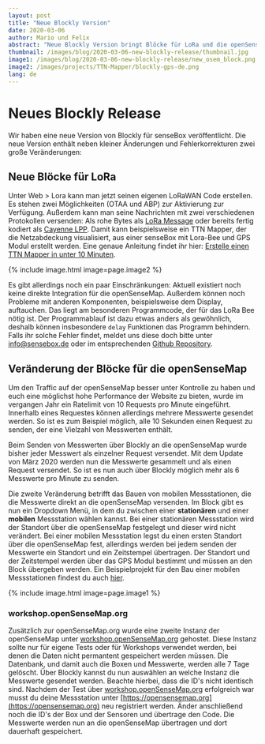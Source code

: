 ```yaml
---
layout: post
title: "Neue Blockly Version"
date: 2020-03-06
author: Mario und Felix
abstract: "Neue Blockly Version bringt Blöcke für LoRa und die openSenseMap"
thumbnail: /images/blog/2020-03-06-new-blockly-release/thumbnail.jpg
image1: /images/blog/2020-03-06-new-blockly-release/new_osem_block.png
image2: /images/projects/TTN-Mapper/blockly-gps-de.png
lang: de
---
```

Neues Blockly Release
============

Wir haben eine neue Version von Blockly für senseBox veröffentlicht. Die neue Version enthält neben kleiner Änderungen und Fehlerkorrekturen zwei große Veränderungen:

## Neue Blöcke für LoRa

Unter Web > Lora kann man jetzt seinen eigenen LoRaWAN Code erstellen. Es stehen zwei Möglichkeiten (OTAA und ABP) zur Aktivierung zur Verfügung. Außerdem kann man seine Nachrichten mit zwei verschiedenen Protokollen versenden: Als rohe Bytes als [LoRa Message](https://github.com/thesolarnomad/lora-serialization) oder bereits fertig kodiert als [Cayenne LPP](https://www.thethingsnetwork.org/docs/devices/arduino/api/cayennelpp.html). Damit kann beispielsweise ein TTN Mapper, der die Netzabdeckung visualisiert, aus einer senseBox mit Lora-Bee und GPS Modul erstellt werden. Eine genaue Anleitung findet ihr hier: [Erstelle einen TTN Mapper in unter 10 Minuten](/projects/de/2020-03-06-TTN-Mapper).

{% include image.html image=page.image2 %}

Es gibt allerdings noch ein paar Einschränkungen: Aktuell existiert noch keine direkte Integration für die openSenseMap. Außerdem können noch Probleme mit anderen Komponenten, beispielsweise dem Display, auftauchen. Das liegt am besonderen Programmcode, der für das LoRa Bee nötig ist. Der Programmablauf ist dazu etwas anders als gewöhnlich, deshalb können insbesondere `delay` Funktionen das Programm behindern. Falls ihr solche Fehler findet, meldet uns diese doch bitte unter info@sensebox.de oder im entsprechenden [Github Repository](https://github.com/sensebox/ardublockly-1/issues).


## Veränderung der Blöcke für die openSenseMap

Um den Traffic auf der openSenseMap besser unter Kontrolle zu haben und euch eine möglichst hohe Performance der Website zu bieten, wurde im vergangen Jahr ein Ratelimit von 10 Requests pro Minute eingeführt. Innerhalb eines Requestes können allerdings mehrere Messwerte gesendet werden. So ist es zum Beispiel möglich, alle 10 Sekunden einen Request zu senden, der eine Vielzahl von Messwerten enthält. 

Beim Senden von Messwerten über Blockly an die openSenseMap wurde bisher jeder Messwert als einzelner Request versendet. Mit dem Update von März 2020 werden nun die Messwerte gesammelt und als einen Request versendet. So ist es nun auch über Blockly möglich mehr als 6 Messwerte pro Minute zu senden.

Die zweite Veränderung betrifft das Bauen von mobilen Messstationen, die die Messwerte direkt an die openSenseMap versenden. Im Block gibt es nun ein Dropdown Menü, in dem du zwischen einer **stationären** und einer **mobilen** Messstation wählen kannst. Bei einer stationären Messstation wird der Standort über die openSenseMap festgelegt und dieser wird nicht verändert. Bei einer mobilen Messstation legst du einen ersten Standort über die openSenseMap fest, allerdings werden bei jedem senden der Messwerte ein Standort und ein Zeitstempel übertragen. Der Standort und der Zeitstempel werden über das GPS Modul bestimmt und müssen an den Block übergeben werden. Ein Beispielprojekt für den Bau einer mobilen Messstationen findest du auch [hier](/projects/de/2020-03-09-MobileMessstation.html).

 {% include image.html image=page.image1 %}

### workshop.openSenseMap.org

Zusätzlich zur openSenseMap.org wurde eine zweite Instanz der openSenseMap unter [workshop.openSenseMap.org](https://workshop.opensensemap.org) gehostet. Diese Instanz sollte nur für eigene Tests oder für Workshops verwendet werden, bei denen die Daten nicht permantent gespeichert werden müssen. Die Datenbank, und damit auch die Boxen und Messwerte, werden alle 7 Tage gelöscht. Über Blockly kannst du nun auswählen an welche Instanz die Messwerte gesendet werden. Beachte hierbei, dass die ID's nicht identisch sind. Nachdem der Test über [workshop.openSenseMap.org](https://workshop.opensensemap.org) erfolgreich war musst du deine Messstation unter [https://opensensemap.org](https://opensensemap.org) neu registriert werden. Änder anschließend noch die ID's der Box und der Sensoren und übertrage den Code. Die Messwerte werden nun an die openSenseMap übertragen und dort dauerhaft gespeichert.





